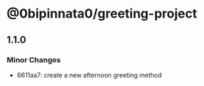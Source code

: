 # @0bipinnata0/greeting-project

## 1.1.0

### Minor Changes

- 6611aa7: create a new afternoon greeting method
